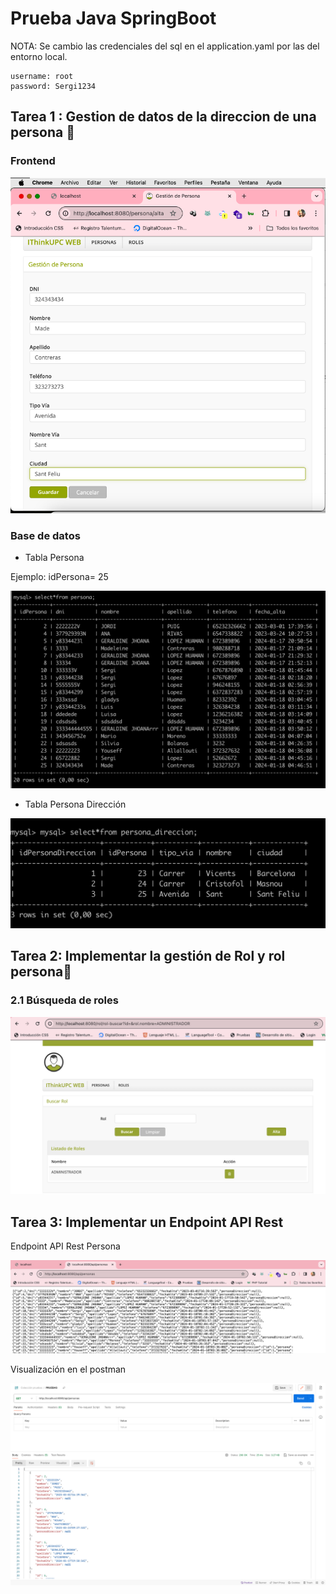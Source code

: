 # Prueba Java SpringBoot

NOTA: Se cambio las credenciales del sql en el application.yaml por las del entorno local.  
```
username: root
password: Sergi1234
```
## Tarea 1 : Gestion de datos de la direccion de una persona 🚀

### Frontend
![img2.png](img%2Fimg2.png)
### Base de datos
- Tabla Persona

Ejemplo: idPersona= 25

![img5.png](img%2Fimg5.png)

- Tabla Persona Dirección

![img4.png](img%2Fimg4.png)

## Tarea 2: Implementar la gestión de Rol y rol persona🚀

### 2.1 Búsqueda de roles

![img3.png](img%2Fimg3.png)

## Tarea 3: Implementar un Endpoint API Rest

Endpoint API Rest Persona

![img6.png](img%2Fimg6.png)

Visualización en el postman

![img7.png](img%2Fimg7.png)





